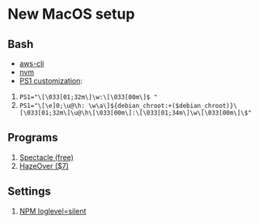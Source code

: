 
# New MacOS setup

## Bash
- [aws-cli](https://docs.aws.amazon.com/cli/latest/userguide/installing.html)
- [nvm](https://github.com/creationix/nvm)
- [PS1 customization](https://www.howtogeek.com/307701/how-to-customize-and-colorize-your-bash-prompt/):
1. `PS1="\[\033[01;32m\]\w:\[\033[00m\]$ "`
1. `PS1="\[\e]0;\u@\h: \w\a\]${debian_chroot:+($debian_chroot)}\[\033[01;32m\]\u@\h\[\033[00m\]:\[\033[01;34m\]\w\[\033[00m\]\$"`

## Programs
1. [Spectacle (free)](https://www.spectacleapp.com/)
1. [HazeOver ($7)](https://hazeover.com/)

## Settings
1. [NPM loglevel=silent](https://docs.npmjs.com/files/npmrc)
